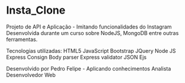 # Insta_Clone

Projeto de API e Aplicação - Imitando funcionalidades do Instagram
Desenvolvida durante um curso sobre NodeJS, MongoDB entre outras ferramentas.

Tecnologias utilizadas:
 HTML5
 JavaScript
 Bootstrap
 JQuery
 Node JS
 Express
 Consign
 Body parser
 Express validator
 JSON
 Ejs


Desenvolvido por Pedro Felipe - Aplicando conhecimentos Analista Desenvolvedor Web

